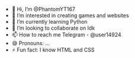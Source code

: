 - 👋 Hi, I’m @PhantomYT167
- 👀 I’m interested in creating games and websites
- 🌱 I’m currently learning Python
- 💞️ I’m looking to collaborate on Idk 
- 📫 How to reach me Telegram - @user14924
- 😄 Pronouns: ...
- ⚡ Fun fact: I know HTML and CSS

<!---
PhantomYT167/PhantomYT167 is a ✨ special ✨ repository because its `README.md` (this file) appears on your GitHub profile.
You can click the Preview link to take a look at your changes.
--->
